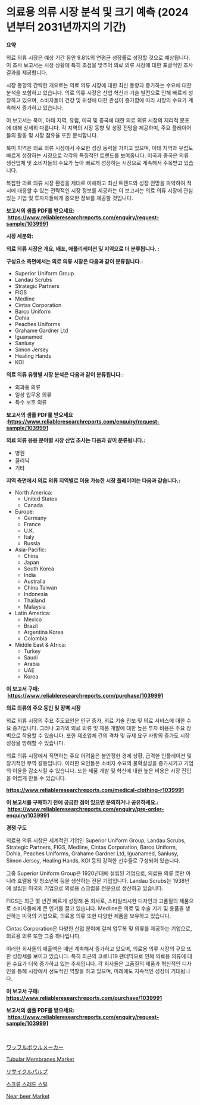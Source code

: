 <p><h1>의료용 의류 시장 분석 및 크기 예측 (2024년부터 2031년까지의 기간)</h1></p><p><strong>요약</strong></p>
<p><p>의료 의류 시장은 예상 기간 동안 9.8%의 연평균 성장률로 성장할 것으로 예상됩니다. 이 조사 보고서는 시장 상황에 특히 초점을 맞추어 의료 의류 시장에 대한 포괄적인 조사 결과를 제공합니다.</p><p>시장 동향의 간략한 개요로는 의료 의류 시장에 대한 최신 동향과 증가하는 수요에 대한 분석을 포함하고 있습니다. 의료 의류 시장은 산업 혁신과 기술 발전으로 인해 빠르게 성장하고 있으며, 소비자들이 건강 및 위생에 대한 관심이 증가함에 따라 시장의 수요가 계속해서 증가하고 있습니다.</p><p>이 보고서는 북미, 아태 지역, 유럽, 미국 및 중국에 대한 의료 의류 시장의 지리적 분포에 대해 상세히 다룹니다. 각 지역의 시장 동향 및 성장 전망을 제공하며, 주요 플레이어들의 활동 및 시장 점유율 또한 분석합니다.</p><p>북미 지역은 의료 의류 시장에서 주요한 성장 동력을 가지고 있으며, 아태 지역과 유럽도 빠르게 성장하는 시장으로 각각의 특징적인 트렌드를 보여줍니다. 미국과 중국은 의류 생산업체 및 소비자들의 수요가 높아 빠르게 성장하는 시장으로 계속해서 주목받고 있습니다.</p><p>복잡한 의료 의류 시장 환경을 제대로 이해하고 최신 트렌드와 성장 전망을 파악하여 적시에 대응할 수 있는 전략적인 시장 정보를 제공하는 이 보고서는 의료 의류 시장에 관심 있는 기업 및 투자자들에게 중요한 정보를 제공할 것입니다.</p></p>
<p><strong>보고서의 샘플 PDF를 받으세요: &nbsp;<a href="https://www.reliableresearchreports.com/enquiry/request-sample/1039991">https://www.reliableresearchreports.com/enquiry/request-sample/1039991</a></strong></p>
<p><strong>시장 세분화:</strong></p>
<p><strong> 의료 의류 시장은 개요, 배포, 애플리케이션 및 지역으로 더 분류됩니다. :</strong></p>
<p><strong>구성요소 측면에서는 의료 의류 시장은 다음과 같이 분류됩니다.:</strong></p>
<p><ul><li>Superior Uniform Group</li><li>Landau Scrubs</li><li>Strategic Partners</li><li>FIGS</li><li>Medline</li><li>Cintas Corporation</li><li>Barco Uniform</li><li>Dohia</li><li>Peaches Uniforms</li><li>Grahame Gardner Ltd</li><li>Iguanamed</li><li>Sanlusy</li><li>Simon Jersey</li><li>Healing Hands</li><li>KOI</li></ul></p>
<p><strong> 의료 의류 유형별 시장 분석은 다음과 같이 분류됩니다.:</strong></p>
<p><ul><li>외과용 의류</li><li>일상 업무용 의류</li><li>특수 보호 의류</li></ul></p>
<p><strong>보고서의 샘플 PDF를 받으세요 :<a href="https://www.reliableresearchreports.com/enquiry/request-sample/1039991">https://www.reliableresearchreports.com/enquiry/request-sample/1039991</a></strong></p>
<p><strong> 의료 의류 응용 분야별 시장 산업 조사는 다음과 같이 분류됩니다.:</strong></p>
<p><ul><li>병원</li><li>클리닉</li><li>기타</li></ul></p>
<p><strong>지역 측면에서 의료 의류 지역별로 이용 가능한 시장 플레이어는 다음과 같습니다.:</strong></p>
<p><ul>
    <li>
        North America:
        <ul>
            <li>United States</li>
            <li>Canada</li>
        </ul>
    </li>
    <li>
        Europe:
        <ul>
            <li>Germany</li>
            <li>France</li>
            <li>U.K.</li>
            <li>Italy</li>
            <li>Russia</li>
        </ul>
    </li>
    <li>
        Asia-Pacific:
        <ul>
            <li>China</li>
            <li>Japan</li>
            <li>South Korea</li>
            <li>India</li>
            <li>Australia</li>
            <li>China Taiwan</li>
            <li>Indonesia</li>
            <li>Thailand</li>
            <li>Malaysia</li>
        </ul>
    </li>
    <li>
        Latin America:
        <ul>
            <li>Mexico</li>
            <li>Brazil</li>
            <li>Argentina Korea</li>
            <li>Colombia</li>
        </ul>
    </li>
    <li>
        Middle East & Africa:
        <ul>
            <li>Turkey</li>
            <li>Saudi</li>
            <li>Arabia</li>
            <li>UAE</li>
            <li>Korea</li>
        </ul>
    </li>
    </ul></p>
<p><strong>이 보고서 구매: &nbsp;<a href="https://www.reliableresearchreports.com/purchase/1039991">https://www.reliableresearchreports.com/purchase/1039991</a></strong></p>
<p><strong>의료 의류의 주요 동인 및 장벽 시장</strong></p>
<p><p>의료 의류 시장의 주요 주도요인은 인구 증가, 의료 기술 진보 및 의료 서비스에 대한 수요 증가입니다. 그러나 고가의 의료 의류 및 제품 개발에 대한 높은 투자 비용은 주요 장벽으로 작용할 수 있습니다. 또한 제조업체 간의 격차 및 규제 요구 사항의 증가도 시장 성장을 방해할 수 있습니다.</p><p>의료 의류 시장에서 직면하는 주요 어려움은 불안정한 경제 상황, 급격한 인플레이션 및 장기적인 무역 갈등입니다. 이러한 요인들은 소비자 수요의 불확실성을 증가시키고 기업의 이윤을 감소시킬 수 있습니다. 또한 제품 개발 및 혁신에 대한 높은 비용은 시장 진입을 어렵게 만들 수 있습니다.</p></p>
<p><strong><a href="https://www.reliableresearchreports.com/medical-clothing-r1039991">https://www.reliableresearchreports.com/medical-clothing-r1039991</a></strong></p>
<p><strong>이 보고서를 구매하기 전에 궁금한 점이 있으면 문의하거나 공유하세요.: &nbsp;<a href="https://www.reliableresearchreports.com/enquiry/pre-order-enquiry/1039991">https://www.reliableresearchreports.com/enquiry/pre-order-enquiry/1039991</a></strong></p>
<p><strong>경쟁 구도</strong></p>
<p><p>의료용 의류 시장은 세계적인 기업인 Superior Uniform Group, Landau Scrubs, Strategic Partners, FIGS, Medline, Cintas Corporation, Barco Uniform, Dohia, Peaches Uniforms, Grahame Gardner Ltd, Iguanamed, Sanlusy, Simon Jersey, Healing Hands, KOI 등의 강력한 선수들로 구성되어 있습니다. </p><p>그중 Superior Uniform Group은 1920년대에 설립된 기업으로, 의료용 의류 뿐만 아니라 호텔용 및 청소년복 등을 생산하는 전문 기업입니다. Landau Scrubs는 1938년에 설립된 미국의 기업으로 의료용 스크럽을 전문으로 생산하고 있습니다. </p><p>FIGS는 최근 몇 년간 빠르게 성장해 온 회사로, 스타일리시한 디자인과 고품질의 제품으로 소비자들에게 큰 인기를 끌고 있습니다. Medline은 의료 및 수술 기기 및 용품을 생산하는 미국의 기업으로, 의료용 의류 또한 다양한 제품을 보유하고 있습니다. </p><p>Cintas Corporation은 다양한 산업 분야에 걸쳐 업무복 및 의류를 제공하는 기업으로, 의료용 의류 또한 그중 하나입니다.</p><p>이러한 회사들의 매출액은 매년 계속해서 증가하고 있으며, 의료용 의류 시장의 규모 또한 성장세를 보이고 있습니다. 특히 최근의 코로나19 팬데믹으로 인해 의료용 의류에 대한 수요가 더욱 증가하고 있는 추세입니다. 각 회사들은 고품질의 제품과 혁신적인 디자인을 통해 시장에서 선도적인 역할을 하고 있으며, 미래에도 지속적인 성장이 기대됩니다.</p></p>
<p><strong>이 보고서 구매: &nbsp; <a href="https://www.reliableresearchreports.com/purchase/1039991">https://www.reliableresearchreports.com/purchase/1039991</a></strong></p>
<p><strong>보고서의 샘플 PDF를 받으세요: &nbsp;<a href="https://www.reliableresearchreports.com/enquiry/request-sample/1039991">https://www.reliableresearchreports.com/enquiry/request-sample/1039991</a></strong><strong></strong></p>
<p>&nbsp;</p>
<p><p><a href="https://medium.com/@johndory19/%E3%83%AF%E3%83%83%E3%83%95%E3%83%AB%E3%83%9C%E3%82%A6%E3%83%AB%E3%83%A1%E3%83%BC%E3%82%AB%E3%83%BC%E3%81%AE%E5%B8%82%E5%A0%B4%E5%8B%95%E5%90%91%E3%81%A8%E5%B8%82%E5%A0%B4%E5%88%86%E6%9E%90%E3%81%AF-2024%E5%B9%B4%E3%81%8B%E3%82%892031%E5%B9%B4%E3%81%AE%E6%9C%9F%E9%96%93%E3%81%AB%E4%BA%88%E6%B8%AC%E3%81%95%E3%82%8C%E3%81%A6%E3%81%84%E3%81%BE%E3%81%99-235c79023e77">ワッフルボウルメーカー</a></p><p><a href="https://www.linkedin.com/pulse/tubular-membranes-market-size-furnishes-valuable-information-gi5mf?trackingId=yeiWx6KRbmEHrbvD7mhxdw%3D%3D">Tubular Membranes Market</a></p><p><a href="https://medium.com/@urinalisis45667/%E3%83%AA%E3%82%B5%E3%82%A4%E3%82%AF%E3%83%AB%E3%83%91%E3%83%AB%E3%83%97%E5%B8%82%E5%A0%B4-2031%E5%B9%B4%E3%81%BE%E3%81%A7%E3%81%AE%E3%83%88%E3%83%AC%E3%83%B3%E3%83%89-%E4%BA%88%E6%B8%AC-%E7%AB%B6%E4%BA%89%E5%88%86%E6%9E%90-846133f26407">リサイクルパルプ</a></p><p><a href="https://medium.com/@maxinewilloughby/%EB%82%98%EC%82%AC-%EC%83%81%EC%B2%A0-%EC%8B%9C%EC%9E%A5-%EB%8F%99%ED%96%A5-%EB%B0%8F-%EC%8B%9C%EC%9E%A5-%EB%B6%84%EC%84%9D%EC%9D%80-2024-2031%EB%85%84%EC%9D%84-%EC%9C%84%ED%95%9C-%EC%A0%84%EB%A7%9D%EB%90%A9%EB%8B%88%EB%8B%A4-8d7653d0236c">스크류 스레드 스틸</a></p><p><a href="https://github.com/BryceTownsendr/Market-Research-Report-List-4/blob/main/near-beer-market.md">Near beer Market</a></p></p>